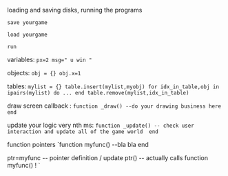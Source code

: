 loading and saving disks, running the programs

`save yourgame
`

`load yourgame
`

`run
`

variables:
`px=2
msg=" u win "
`

objects:
`obj = {}
obj.x=1
`

tables:
`mylist = {}
table.insert(mylist,myobj)
for idx_in_table,obj in ipairs(mylist)
do
...
end
table.remove(mylist,idx_in_table)`

draw screen callback :
`function _draw()
 --do your drawing business here 
end`

update your logic very nth ms:
`function _update()
 -- check user interaction and update all of the game world 
 end`

function pointers 
`function myfunc()
 --bla bla
 end
 
 ptr=myfunc -- pointer definition / update
 ptr() -- actually calls function myfunc() ! `
 

